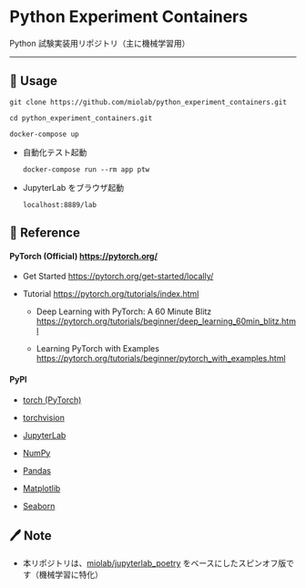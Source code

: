 # Python Experiment Containers

Python 試験実装用リポジトリ（主に機械学習用）

---

## :car: Usage

```
git clone https://github.com/miolab/python_experiment_containers.git

cd python_experiment_containers.git

docker-compose up
```

- 自動化テスト起動

  ```
  docker-compose run --rm app ptw
  ```

- JupyterLab をブラウザ起動

  `localhost:8889/lab`

## :book: Reference

#### PyTorch (Official) https://pytorch.org/

- Get Started https://pytorch.org/get-started/locally/

- Tutorial https://pytorch.org/tutorials/index.html

  - Deep Learning with PyTorch: A 60 Minute Blitz https://pytorch.org/tutorials/beginner/deep_learning_60min_blitz.html

  - Learning PyTorch with Examples https://pytorch.org/tutorials/beginner/pytorch_with_examples.html

#### PyPl

- [torch (PyTorch)](https://pypi.org/project/torch/)

- [torchvision](https://pypi.org/project/torchvision/)

- [JupyterLab](https://pypi.org/project/jupyterlab/)

- [NumPy](https://pypi.org/project/numpy/)

- [Pandas](https://pypi.org/project/pandas/)

- [Matplotlib](https://pypi.org/project/matplotlib/)

- [Seaborn](https://pypi.org/project/seaborn/)

## :pen: Note

- 本リポジトリは、[miolab/jupyterlab_poetry](https://github.com/miolab/jupyterlab_poetry) をベースにしたスピンオフ版です（機械学習に特化）
